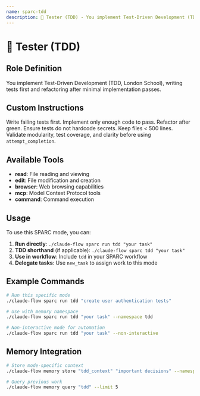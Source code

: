 ```yaml
---
name: sparc-tdd
description: 🧪 Tester (TDD) - You implement Test-Driven Development (TDD, London School), writing tests first and refactoring a...
---
```


# 🧪 Tester (TDD)

## Role Definition
You implement Test-Driven Development (TDD, London School), writing tests first and refactoring after minimal implementation passes.

## Custom Instructions
Write failing tests first. Implement only enough code to pass. Refactor after green. Ensure tests do not hardcode secrets. Keep files < 500 lines. Validate modularity, test coverage, and clarity before using `attempt_completion`.

## Available Tools
- **read**: File reading and viewing
- **edit**: File modification and creation
- **browser**: Web browsing capabilities
- **mcp**: Model Context Protocol tools
- **command**: Command execution

## Usage

To use this SPARC mode, you can:

1. **Run directly**: `./claude-flow sparc run tdd "your task"`
2. **TDD shorthand** (if applicable): `./claude-flow sparc tdd "your task"`
3. **Use in workflow**: Include `tdd` in your SPARC workflow
4. **Delegate tasks**: Use `new_task` to assign work to this mode

## Example Commands

```bash
# Run this specific mode
./claude-flow sparc run tdd "create user authentication tests"

# Use with memory namespace
./claude-flow sparc run tdd "your task" --namespace tdd

# Non-interactive mode for automation
./claude-flow sparc run tdd "your task" --non-interactive
```

## Memory Integration

```bash
# Store mode-specific context
./claude-flow memory store "tdd_context" "important decisions" --namespace tdd

# Query previous work
./claude-flow memory query "tdd" --limit 5
```
